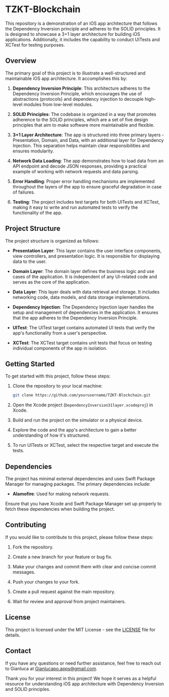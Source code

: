 # TZKT-Blockchain

This repository is a demonstration of an iOS app architecture that follows the Dependency Inversion principle and adheres to the SOLID principles. It is designed to showcase a 3+1 layer architecture for building iOS applications. Additionally, it includes the capability to conduct UITests and XCTest for testing purposes.

## Overview

The primary goal of this project is to illustrate a well-structured and maintainable iOS app architecture. It accomplishes this by:

1. **Dependency Inversion Principle**: This architecture adheres to the Dependency Inversion Principle, which encourages the use of abstractions (protocols) and dependency injection to decouple high-level modules from low-level modules.

2. **SOLID Principles**: The codebase is organized in a way that promotes adherence to the SOLID principles, which are a set of five design principles that aim to make software more maintainable and flexible.

3. **3+1 Layer Architecture**: The app is structured into three primary layers - Presentation, Domain, and Data, with an additional layer for Dependency Injection. This separation helps maintain clear responsibilities and ensures modularity.

4. **Network Data Loading**: The app demonstrates how to load data from an API endpoint and decode JSON responses, providing a practical example of working with network requests and data parsing.

5. **Error Handling**: Proper error handling mechanisms are implemented throughout the layers of the app to ensure graceful degradation in case of failures.

6. **Testing**: The project includes test targets for both UITests and XCTest, making it easy to write and run automated tests to verify the functionality of the app.

## Project Structure

The project structure is organized as follows:

- **Presentation Layer**: This layer contains the user interface components, view controllers, and presentation logic. It is responsible for displaying data to the user.

- **Domain Layer**: The domain layer defines the business logic and use cases of the application. It is independent of any UI-related code and serves as the core of the application.

- **Data Layer**: This layer deals with data retrieval and storage. It includes networking code, data models, and data storage implementations.

- **Dependency Injection**: The Dependency Injection layer handles the setup and management of dependencies in the application. It ensures that the app adheres to the Dependency Inversion Principle.

- **UITest**: The UITest target contains automated UI tests that verify the app's functionality from a user's perspective.

- **XCTest**: The XCTest target contains unit tests that focus on testing individual components of the app in isolation.

## Getting Started

To get started with this project, follow these steps:

1. Clone the repository to your local machine:

   ```bash
   git clone https://github.com/yourusername/TZKT-Blockchain.git
   ```

2. Open the Xcode project (`DependencyInversion31layer.xcodeproj`) in Xcode.

3. Build and run the project on the simulator or a physical device.

4. Explore the code and the app's architecture to gain a better understanding of how it's structured.

5. To run UITests or XCTest, select the respective target and execute the tests.

## Dependencies

The project has minimal external dependencies and uses Swift Package Manager for managing packages. The primary dependencies include:

- **Alamofire**: Used for making network requests.

Ensure that you have Xcode and Swift Package Manager set up properly to fetch these dependencies when building the project.

## Contributing

If you would like to contribute to this project, please follow these steps:

1. Fork the repository.

2. Create a new branch for your feature or bug fix.

3. Make your changes and commit them with clear and concise commit messages.

4. Push your changes to your fork.

5. Create a pull request against the main repository.

6. Wait for review and approval from project maintainers.

## License

This project is licensed under the MIT License - see the [LICENSE](LICENSE) file for details.

## Contact

If you have any questions or need further assistance, feel free to reach out to Gianluca at Gianlucapo.apps@gmail.com.

Thank you for your interest in this project! We hope it serves as a helpful resource for understanding iOS app architecture with Dependency Inversion and SOLID principles.
